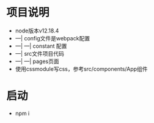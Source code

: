 # 项目说明
- node版本v12.18.4
- —| config文件是webpack配置
- —| —| constant  配置
- —| src文件项目代码
- —| —| pages页面
- 使用cssmodule写css，参考src/components/App组件

# 启动
- npm i













